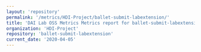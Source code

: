 ```yaml
---
layout: 'repository'
permalink: '/metrics/HDI-Project/ballet-submit-labextension/'
title: 'DAI Lab OSS Metrics Metrics report for ballet-submit-labextension'
organization: 'HDI-Project'
repository: 'ballet-submit-labextension'
current_date: '2020-04-05'
---
```

